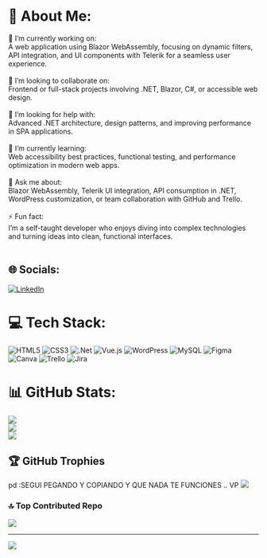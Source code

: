 # 💫 About Me:
🔭 I’m currently working on:<br>A web application using Blazor WebAssembly, focusing on dynamic filters, API integration, and UI components with Telerik for a seamless user experience.<br><br>👯 I’m looking to collaborate on:<br>Frontend or full-stack projects involving .NET, Blazor, C#, or accessible web design.<br><br>🤝 I’m looking for help with:<br>Advanced .NET architecture, design patterns, and improving performance in SPA applications.<br><br>🌱 I’m currently learning:<br>Web accessibility best practices, functional testing, and performance optimization in modern web apps.<br><br>💬 Ask me about:<br>Blazor WebAssembly, Telerik UI integration, API consumption in .NET, WordPress customization, or team collaboration with GitHub and Trello.<br><br>⚡ Fun fact:<br>I’m a self-taught developer who enjoys diving into complex technologies and turning ideas into clean, functional interfaces.<br><br>


## 🌐 Socials:
[![LinkedIn](https://img.shields.io/badge/LinkedIn-%230077B5.svg?logo=linkedin&logoColor=white)](https://linkedin.com/in/https://www.linkedin.com/in/alejandraadalid/) 

# 💻 Tech Stack:
![HTML5](https://img.shields.io/badge/html5-%23E34F26.svg?style=for-the-badge&logo=html5&logoColor=white) ![CSS3](https://img.shields.io/badge/css3-%231572B6.svg?style=for-the-badge&logo=css3&logoColor=white) ![.Net](https://img.shields.io/badge/.NET-5C2D91?style=for-the-badge&logo=.net&logoColor=white) ![Vue.js](https://img.shields.io/badge/vue.js-%2335495e.svg?style=for-the-badge&logo=vuedotjs&logoColor=%234FC08D) ![WordPress](https://img.shields.io/badge/WordPress-%23117AC9.svg?style=for-the-badge&logo=WordPress&logoColor=white) ![MySQL](https://img.shields.io/badge/mysql-4479A1.svg?style=for-the-badge&logo=mysql&logoColor=white) ![Figma](https://img.shields.io/badge/figma-%23F24E1E.svg?style=for-the-badge&logo=figma&logoColor=white) ![Canva](https://img.shields.io/badge/Canva-%2300C4CC.svg?style=for-the-badge&logo=Canva&logoColor=white) ![Trello](https://img.shields.io/badge/Trello-%23026AA7.svg?style=for-the-badge&logo=Trello&logoColor=white) ![Jira](https://img.shields.io/badge/jira-%230A0FFF.svg?style=for-the-badge&logo=jira&logoColor=white)
# 📊 GitHub Stats:
![](https://github-readme-stats.vercel.app/api?username=adalid-is&theme=shadow_blue&hide_border=false&include_all_commits=false&count_private=false)<br/>
![](https://nirzak-streak-stats.vercel.app/?user=adalid-is&theme=shadow_blue&hide_border=false)<br/>
![](https://github-readme-stats.vercel.app/api/top-langs/?username=adalid-is&theme=shadow_blue&hide_border=false&include_all_commits=false&count_private=false&layout=compact)

## 🏆 GitHub Trophies

pd :SEGUI PEGANDO Y COPIANDO Y QUE NADA TE FUNCIONES .. VP 
![](https://github-profile-trophy.vercel.app/?username=adalid-is&theme=radical&no-frame=false&no-bg=true&margin-w=4)


### 🔝 Top Contributed Repo
![](https://github-contributor-stats.vercel.app/api?username=adalid-is&limit=5&theme=dark&combine_all_yearly_contributions=true)

---
[![](https://visitcount.itsvg.in/api?id=adalid-is&icon=0&color=0)](https://visitcount.itsvg.in)

<!-- Proudly created with GPRM ( https://gprm.itsvg.in ) -->
